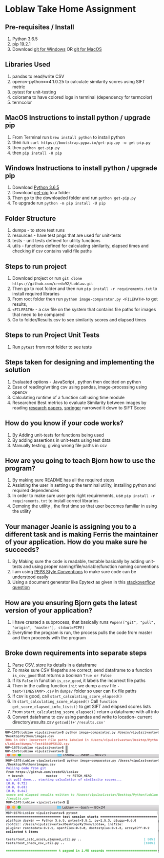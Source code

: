 # Loblaw Take Home Assignment

## Pre-requisites / Install 
1. Python 3.6.5
2. pip 19.2.1
3. Download [git for Windows](https://git-scm.com/download/win) OR [git for MacOS](https://git-scm.com/download/mac) 

## Libraries Used
1. pandas to read/write CSV
2. opencv-python==4.1.0.25 to calculate similarity scores using SIFT metric
3. pytest for unit-testing
4. colorama to have colored logs in terminal (dependency for termcolor)
5. termcolor

## MacOS Instructions to install python / upgrade pip 
1.  From Terminal run `brew install python` to install python
2.  then run `curl https://bootstrap.pypa.io/get-pip.py -o get-pip.py`
3.  then `python get-pip.py`
2.  then `pip install -U pip`

## Windows Instructions to install python / upgrade pip  
1. Download [Python 3.6.5](https://www.python.org/downloads/release/python-365/)
2. Download [get-pip](https://bootstrap.pypa.io/get-pip.py) to a folder
2. Then go to the downloaded folder and run `python get-pip.py`
3. To upgrade run `python -m pip install -U pip`

## Folder Structure
1. dumps - to store test runs 
2. resources - have test pngs that are used for unit-tests
3. tests - unit tests defined for utility functions
4. utils - functions defined for calculating similarity, elapsed times and checking if csv contains valid file paths


## Steps to run project 
1. Download project or run `git clone https://github.com/credo92/Loblaw.git`
2. Then go to root folder and then run `pip install -r requirements.txt` to install required libraries
3. From root folder then run `python image-comparator.py <FILEPATH>` to get results, 
4. `<FILEPATH>` - a csv file on the system that contains  file paths for images that need to be compared
5. Go to folder/Results.csv to see similarity scores and elapsed times 

## Steps to run Project Unit Tests 
1. Run `pytest` from root folder to see tests

## Steps taken for designing and implementing the solution
1. Evaluated options - JavaScript , python then decided on python 
2. Ease of reading/writing csv using pandas, image-processing using opencv
3. Calculating runtime of a function call using time module
4. Researched Best metrics to evaluate Similarity between images by reading [research papers](https://www.cs.ubc.ca/~lowe/papers/ijcv04.pdf), 
   [springer](https://link.springer.com/chapter/10.1007%2F978-3-662-45498-5_1)
   narrowed it down to SIFT Score
   
## How do you know if your code works?
1. By Adding unit-tests for functions being used
2. By adding assertions in unit-tests using test data
3. Manually testing, giving wrong file paths in csv

## How are you going to teach Bjorn how to use the program?
1. By making sure README has all the required steps
2. Assisting the user in setting up the terminal utility, installing python and required dependencies
3. In order to make sure user gets right requirements, use `pip install -r requirements.txt` to install correct libraries
4. Demoing the utility , the first time so that user becomes familiar in using the utility

## Your manager Jeanie is assigning you to a different task and is making Ferris the maintainer of your application. How do you make sure he succeeds?
1. By Making sure the code is readable, testable basically by adding unit-tests and using proper naming/file/variable/function
   naming conventions
2. I am using [PEP8 Style Conventions](https://www.python.org/dev/peps/pep-0008/) to make sure code can be understood easily
3. Using a document generator like Epytext as given in this [stackoverflow question](https://stackoverflow.com/questions/3898572/what-is-the-standard-python-docstring-format)

## How are you ensuring Bjorn gets the latest version of your application?
1. I have created a subprocess, that basically runs `Popen(["git", "pull", "origin", "master"], stdout=PIPE)` 
2. Everytime the program is run, the process pulls the code from master and then proceeds with the program

## Broke down requirements into separate steps
1. Parse CSV, store its details in a dataframe
2. To make sure CSV filepaths are correct, send dataframe to a function `is_csv_good` that returns a boolean `True or False`
3. If its `False` in function `is_csv_good`, it labels the incorrect file paths
4. Then in the calling function `init` we dump a csv file `-test<TIMESTAMP>.csv` in `dumps/` folder so user can fix file paths
5. If csv is good, call `start_calculating_score_elapsed()`
6. In `start_calculating_score_elapsed()`  Call `function get_score_elapsed_info_lists()` to get  SIFT and elapsed scores lists
7. From `start_calculating_score_elapsed()` return a dataframe with all info
8. Convert dataframe to csv using pandas and write to location- current directory\results.csv `getcwd()+'/results.csv'`

  ![Err Messsage](screenshots/err-csv-dump.png "Err Messasge to console if any filepath in csv is incorrect")
  ![calculating-results](screenshots/calculating-results.png "calculating results")
  ![pytest](screenshots/pytest.png "pytest")

  

